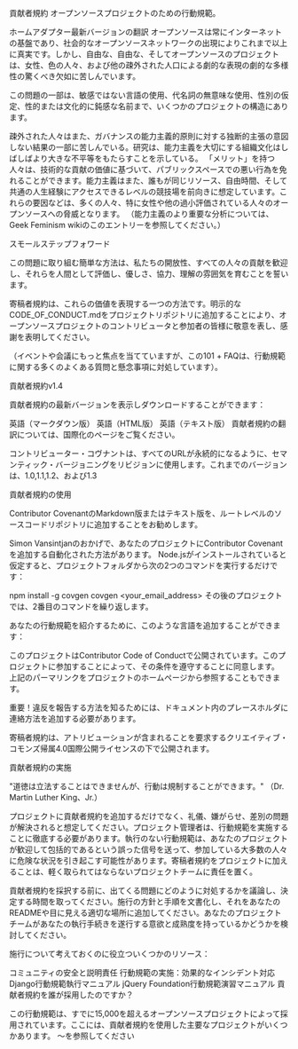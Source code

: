貢献者規約
オープンソースプロジェクトのための行動規範。

ホームアダプター最新バージョンの翻訳
オープンソースは常にインターネットの基盤であり、社会的なオープンソースネットワークの出現によりこれまで以上に真実です。しかし、自由な、自由な、そしてオープンソースのプロジェクトは、女性、色の人々、および他の疎外された人口による劇的な表現の劇的な多様性の驚くべき欠如に苦しんでいます。

この問題の一部は、敏感ではない言語の使用、代名詞の無意味な使用、性別の仮定、性的または文化的に鈍感な名前まで、いくつかのプロジェクトの構造にあります。

疎外された人々はまた、ガバナンスの能力主義的原則に対する独断的主張の意図しない結果の一部に苦しんでいる。研究は、能力主義を大切にする組織文化はしばしばより大きな不平等をもたらすことを示している。 「メリット」を持つ人々は、技術的な貢献の価値に基づいて、パブリックスペースでの悪い行為を免れることができます。能力主義はまた、誰もが同じリソース、自由時間、そして共通の人生経験にアクセスできるレベルの競技場を前向きに想定しています。これらの要因などは、多くの人々、特に女性や他の過小評価されている人々のオープンソースへの脅威となります。 （能力主義のより重要な分析については、Geek Feminism wikiのこのエントリーを参照してください。）

スモールステップフォワード

この問題に取り組む簡単な方法は、私たちの開放性、すべての人々の貢献を歓迎し、それらを人間として評価し、優しさ、協力、理解の雰囲気を育むことを誓います。

寄稿者規約は、これらの価値を表現する一つの方法です。明示的なCODE_OF_CONDUCT.mdをプロジェクトリポジトリに追加することにより、オープンソースプロジェクトのコントリビュータと参加者の皆様に敬意を表し、感謝を表明してください。

（イベントや会議にもっと焦点を当てていますが、この101 + FAQは、行動規範に関する多くのよくある質問と懸念事項に対処しています）。

貢献者規約v1.4

貢献者規約の最新バージョンを表示しダウンロードすることができます：

英語（マークダウン版）
英語（HTML版）
英語（テキスト版）
貢献者規約の翻訳については、国際化のページをご覧ください。

コントリビューター・コヴナントは、すべてのURLが永続的になるように、セマンティック・バージョニングをリビジョンに使用します。これまでのバージョンは、1.0,1.1,1.2、および1.3

貢献者規約の使用

Contributor CovenantのMarkdown版またはテキスト版を、ルートレベルのソースコードリポジトリに追加することをお勧めします。

Simon Vansintjanのおかげで、あなたのプロジェクトにContributor Covenantを追加する自動化された方法があります。 Node.jsがインストールされていると仮定すると、プロジェクトフォルダから次の2つのコマンドを実行するだけです：

npm install -g covgen
covgen <your_email_address>
その後のプロジェクトでは、2番目のコマンドを繰り返します。

あなたの行動規範を紹介するために、このような言語を追加することができます：

このプロジェクトはContributor Code of Conductで公開されています。このプロジェクトに参加することによって、その条件を遵守することに同意します。
上記のパーマリンクをプロジェクトのホームページから参照することもできます。

重要！違反を報告する方法を知るためには、ドキュメント内のプレースホルダに連絡方法を追加する必要があります。

寄稿者規約は、アトリビューションが含まれることを要求するクリエイティブ・コモンズ帰属4.0国際公開ライセンスの下で公開されます。

貢献者規約の実施

"道徳は立法することはできませんが、行動は規制することができます。" （Dr. Martin Luther King、Jr.）

プロジェクトに貢献者規約を追加するだけでなく、礼儀、嫌がらせ、差別の問題が解決されると想定してください。プロジェクト管理者は、行動規範を実施することに徹底する必要があります。執行のない行動規範は、あなたのプロジェクトが歓迎して包括的であるという誤った信号を送って、参加している大多数の人々に危険な状況を引き起こす可能性があります。寄稿者規約をプロジェクトに加えることは、軽く取られてはならないプロジェクトチームに責任を置く。

貢献者規約を採択する前に、出てくる問題にどのように対処するかを議論し、決定する時間を取ってください。施行の方針と手順を文書化し、それをあなたのREADMEや目に見える適切な場所に追加してください。あなたのプロジェクトチームがあなたの執行手続きを遂行する意欲と成熟度を持っているかどうかを検討してください。

施行について考えておくのに役立ついくつかのリソース：

コミュニティの安全と説明責任
行動規範の実施：効果的なインシデント対応
Django行動規範執行マニュアル
jQuery Foundation行動規範演習マニュアル
貢献者規約を誰が採用したのですか？

この行動規範は、すでに15,000を超えるオープンソースプロジェクトによって採用されています。ここには、貢献者規約を使用した主要なプロジェクトがいくつかあります。 〜を参照してください
